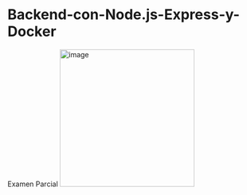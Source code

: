 # Backend-con-Node.js-Express-y-Docker
Examen Parcial
<img width="270" height="276" alt="image" src="https://github.com/user-attachments/assets/4b7ba7f9-501d-4e35-b551-e01d271b443f" />
